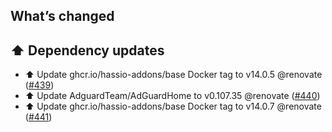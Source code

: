 ## What’s changed

## ⬆️ Dependency updates

- ⬆️ Update ghcr.io/hassio-addons/base Docker tag to v14.0.5 @renovate ([#439](https://github.com/hassio-addons/addon-adguard-home/pull/439))
- ⬆️ Update AdguardTeam/AdGuardHome to v0.107.35 @renovate ([#440](https://github.com/hassio-addons/addon-adguard-home/pull/440))
- ⬆️ Update ghcr.io/hassio-addons/base Docker tag to v14.0.7 @renovate ([#441](https://github.com/hassio-addons/addon-adguard-home/pull/441))

